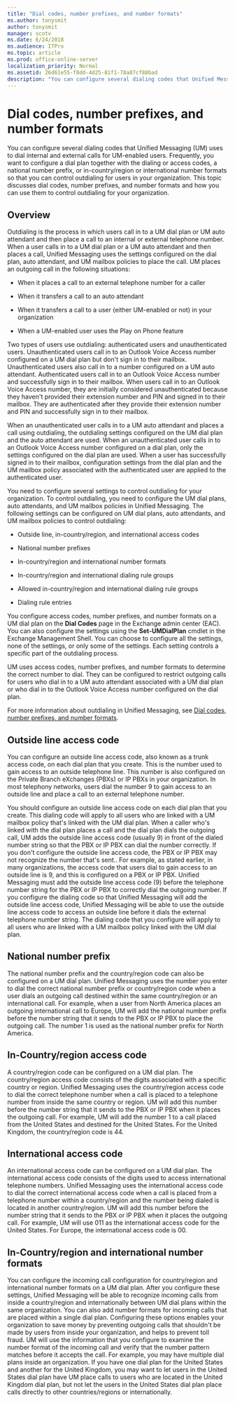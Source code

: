 ```yaml
---
title: "Dial codes, number prefixes, and number formats"
ms.author: tonysmit
author: tonysmit
manager: scotv
ms.date: 6/24/2018
ms.audience: ITPro
ms.topic: article
ms.prod: office-online-server
localization_priority: Normal
ms.assetid: 26d61e55-f8dd-4d25-81f1-78a87cf88bad
description: "You can configure several dialing codes that Unified Messaging (UM) uses to dial internal and external calls for UM-enabled users. Frequently, you want to configure a dial plan together with the dialing or access codes, a national number prefix, or in-country/region or international number formats so that you can control outdialing for users in your organization. This topic discusses dial codes, number prefixes, and number formats and how you can use them to control outdialing for your organization."
---
```


# Dial codes, number prefixes, and number formats

You can configure several dialing codes that Unified Messaging (UM) uses to dial internal and external calls for UM-enabled users. Frequently, you want to configure a dial plan together with the dialing or access codes, a national number prefix, or in-country/region or international number formats so that you can control outdialing for users in your organization. This topic discusses dial codes, number prefixes, and number formats and how you can use them to control outdialing for your organization.
  
## Overview
<a name="overview"> </a>

Outdialing is the process in which users call in to a UM dial plan or UM auto attendant and then place a call to an internal or external telephone number. When a user calls in to a UM dial plan or a UM auto attendant and then places a call, Unified Messaging uses the settings configured on the dial plan, auto attendant, and UM mailbox policies to place the call. UM places an outgoing call in the following situations: 
  
- When it places a call to an external telephone number for a caller
    
- When it transfers a call to an auto attendant
    
- When it transfers a call to a user (either UM-enabled or not) in your organization
    
- When a UM-enabled user uses the Play on Phone feature
    
Two types of users use outdialing: authenticated users and unauthenticated users. Unauthenticated users call in to an Outlook Voice Access number configured on a UM dial plan but don't sign in to their mailbox. Unauthenticated users also call in to a number configured on a UM auto attendant. Authenticated users call in to an Outlook Voice Access number and successfully sign in to their mailbox. When users call in to an Outlook Voice Access number, they are initially considered unauthenticated because they haven't provided their extension number and PIN and signed in to their mailbox. They are authenticated after they provide their extension number and PIN and successfully sign in to their mailbox.
  
When an unauthenticated user calls in to a UM auto attendant and places a call using outdialing, the outdialing settings configured on the UM dial plan and the auto attendant are used. When an unauthenticated user calls in to an Outlook Voice Access number configured on a dial plan, only the settings configured on the dial plan are used. When a user has successfully signed in to their mailbox, configuration settings from the dial plan and the UM mailbox policy associated with the authenticated user are applied to the authenticated user.
  
You need to configure several settings to control outdialing for your organization. To control outdialing, you need to configure the UM dial plans, auto attendants, and UM mailbox policies in Unified Messaging. The following settings can be configured on UM dial plans, auto attendants, and UM mailbox policies to control outdialing:
  
- Outside line, in-country/region, and international access codes
    
- National number prefixes
    
- In-country/region and international number formats
    
- In-country/region and international dialing rule groups
    
- Allowed in-country/region and international dialing rule groups
    
- Dialing rule entries
    
You configure access codes, number prefixes, and number formats on a UM dial plan on the **Dial Codes** page in the Exchange admin center (EAC). You can also configure the settings using the **Set-UMDialPlan** cmdlet in the Exchange Management Shell. You can choose to configure all the settings, none of the settings, or only some of the settings. Each setting controls a specific part of the outdialing process. 
  
UM uses access codes, number prefixes, and number formats to determine the correct number to dial. They can be configured to restrict outgoing calls for users who dial in to a UM auto attendant associated with a UM dial plan or who dial in to the Outlook Voice Access number configured on the dial plan. 
  
For more information about outdialing in Unified Messaging, see [Dial codes, number prefixes, and number formats](dial-codes-number-prefixes-number-formats.md).
  
## Outside line access code
<a name="outsidelineaccesscode"> </a>

You can configure an outside line access code, also known as a trunk access code, on each dial plan that you create. This is the number used to gain access to an outside telephone line. This number is also configured on the Private Branch eXchanges (PBXs) or IP PBXs in your organization. In most telephony networks, users dial the number 9 to gain access to an outside line and place a call to an external telephone number.
  
You should configure an outside line access code on each dial plan that you create. This dialing code will apply to all users who are linked with a UM mailbox policy that's linked with the UM dial plan. When a caller who's linked with the dial plan places a call and the dial plan dials the outgoing call, UM adds the outside line access code (usually 9) in front of the dialed number string so that the PBX or IP PBX can dial the number correctly. If you don't configure the outside line access code, the PBX or IP PBX may not recognize the number that's sent.. For example, as stated earlier, in many organizations, the access code that users dial to gain access to an outside line is 9, and this is configured on a PBX or IP PBX. Unified Messaging must add the outside line access code (9) before the telephone number string for the PBX or IP PBX to correctly dial the outgoing number. If you configure the dialing code so that Unified Messaging will add the outside line access code, Unified Messaging will be able to use the outside line access code to access an outside line before it dials the external telephone number string. The dialing code that you configure will apply to all users who are linked with a UM mailbox policy linked with the UM dial plan.
  
## National number prefix
<a name="nationalnumberprefix"> </a>

The national number prefix and the country/region code can also be configured on a UM dial plan. Unified Messaging uses the number you enter to dial the correct national number prefix or country/region code when a user dials an outgoing call destined within the same country/region or an international call. For example, when a user from North America places an outgoing international call to Europe, UM will add the national number prefix before the number string that it sends to the PBX or IP PBX to place the outgoing call. The number 1 is used as the national number prefix for North America.
  
## In-Country/region access code
<a name="countryregionaccesscode"> </a>

A country/region code can be configured on a UM dial plan. The country/region access code consists of the digits associated with a specific country or region. Unified Messaging uses the country/region access code to dial the correct telephone number when a call is placed to a telephone number from inside the same country or region. UM will add this number before the number string that it sends to the PBX or IP PBX when it places the outgoing call. For example, UM will add the number 1 to a call placed from the United States and destined for the United States. For the United Kingdom, the country/region code is 44.
  
## International access code
<a name="internationalaccesscode"> </a>

An international access code can be configured on a UM dial plan. The international access code consists of the digits used to access international telephone numbers. Unified Messaging uses the international access code to dial the correct international access code when a call is placed from a telephone number within a country/region and the number being dialed is located in another country/region. UM will add this number before the number string that it sends to the PBX or IP PBX when it places the outgoing call. For example, UM will use 011 as the international access code for the United States. For Europe, the international access code is 00.
  
## In-Country/region and international number formats
<a name="incountryregionandintlfmts"> </a>

You can configure the incoming call configuration for country/region and international number formats on a UM dial plan. After you configure these settings, Unified Messaging will be able to recognize incoming calls from inside a country/region and internationally between UM dial plans within the same organization. You can also add number formats for incoming calls that are placed within a single dial plan. Configuring these options enables your organization to save money by preventing outgoing calls that shouldn't be made by users from inside your organization, and helps to prevent toll fraud. UM will use the information that you configure to examine the number format of the incoming call and verify that the number pattern matches before it accepts the call. For example, you may have multiple dial plans inside an organization. If you have one dial plan for the United States and another for the United Kingdom, you may want to let users in the United States dial plan have UM place calls to users who are located in the United Kingdom dial plan, but not let the users in the United States dial plan place calls directly to other countries/regions or internationally.
  


